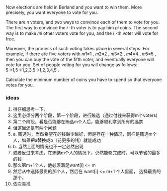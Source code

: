 Now elections are held in Berland and you want to win them. More precisely, you want everyone to vote for you.

There are 𝑛
 voters, and two ways to convince each of them to vote for you. The first way to convince the 𝑖
-th voter is to pay him 𝑝𝑖
 coins. The second way is to make 𝑚𝑖
 other voters vote for you, and the 𝑖
-th voter will vote for free.

Moreover, the process of such voting takes place in several steps. For example, if there are five voters with 𝑚1=1
, 𝑚2=2
, 𝑚3=2
, 𝑚4=4
, 𝑚5=5
, then you can buy the vote of the fifth voter, and eventually everyone will vote for you. Set of people voting for you will change as follows: 5→1,5→1,2,3,5→1,2,3,4,5
.

Calculate the minimum number of coins you have to spend so that everyone votes for you.


### ideas
1. 得仔细思考一下。
2. 这里必须分两个阶段，第一个阶段，进行贿选（通过付钱来获得m个voters)
3. 第二个阶段，看是否能够在贿选m个人后，能够顺利拿到所有的选票
4. 但这里还是有两个问题
5. a. 贿选时，当然希望花的钱越少越好，但是存在一种情况，同样是贿选m个人，如果把a替换成b（花更多的钱）就能成功
6. b. 当然上面的情况也不一定必然出现
7. 或者反过来考虑，在贿选m个人的情况下，仍然能够完成时，可以节省的最多的钱
8. 那么第m+1个人，他必须满足want[i] <= m
9. 然后从中选择最贵的那个人，然后在 want[i] <= m+1 个人里面， 选择最贵的那个。
10. 依次类推